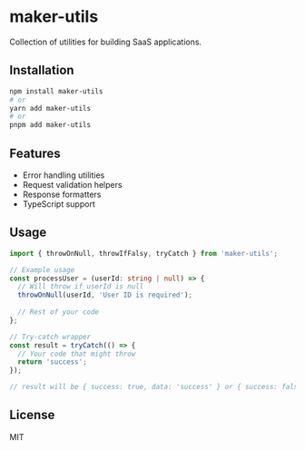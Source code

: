 # maker-utils

Collection of utilities for building SaaS applications.

## Installation

```bash
npm install maker-utils
# or
yarn add maker-utils
# or
pnpm add maker-utils
```

## Features

- Error handling utilities
- Request validation helpers
- Response formatters
- TypeScript support

## Usage

```typescript
import { throwOnNull, throwIfFalsy, tryCatch } from 'maker-utils';

// Example usage
const processUser = (userId: string | null) => {
  // Will throw if userId is null
  throwOnNull(userId, 'User ID is required');
  
  // Rest of your code
};

// Try-catch wrapper
const result = tryCatch(() => {
  // Your code that might throw
  return 'success';
});

// result will be { success: true, data: 'success' } or { success: false, error: Error }
```

## License

MIT
